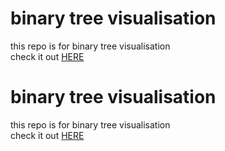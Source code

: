 # binary tree visualisation
this repo is for binary tree visualisation <br />
check it out [HERE](https://ayushmantripathy.github.io/binary_tree_visualisation/)
# binary tree visualisation
this repo is for binary tree visualisation <br />
check it out [HERE](https://ayushmantripathy.github.io/binary_tree_visualisation/)
